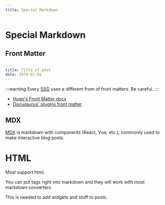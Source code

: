 ```yaml
---
title: Special Markdown
---
```


# Special Markdown

## Front Matter

```yaml
---
title: Title of post
date: 1970-01-01
---
```

:::warning
Every [SSG](./intro.md) uses a different from of front matters. Be careful.
:::

- [Hugo's Front Matter docs](https://gohugo.io/content-management/front-matter/)
- [Docusaurus' plugins front matter](https://docusaurus.io/docs/markdown-features#front-matter)

## MDX

[MDX](https://mdxjs.com/) is markdown with components (React, Vue, etc.), commonly used to make interactive blog posts.

# HTML

Most support html.

You can put tags right into markdown and they will work with most markdown converters

This is needed to add widgets and stuff to posts.

